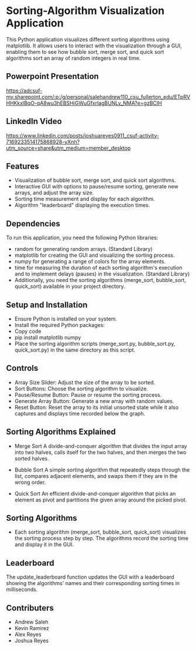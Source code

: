 # Sorting-Algorithm Visualization Application
This Python application visualizes different sorting algorithms using matplotlib. It allows users to interact with the visualization through a GUI, enabling them to see how bubble sort, merge sort, and quick sort algorithms sort an array of random integers in real time.

## Powerpoint Presentation 
https://adcsuf-my.sharepoint.com/:p:/g/personal/salehandrew110_csu_fullerton_edu/ETpRVHHKkxlBqO-qA8wu3hEBSHiGWuGfxrlagBUNLy_NMA?e=gzBCIH

## LinkedIn Video
https://www.linkedin.com/posts/joshuareyes0911_csuf-activity-7169233514175868928-yXnh?utm_source=share&utm_medium=member_desktop

## Features
- Visualization of bubble sort, merge sort, and quick sort algorithms.
- Interactive GUI with options to pause/resume sorting, generate new arrays, and adjust the array size.
- Sorting time measurement and display for each algorithm.
- Algorithm "leaderboard" displaying the execution times.
  
## Dependencies
To run this application, you need the following Python libraries:
- random for generating random arrays. (Standard Library)
- matplotlib for creating the GUI and visualizing the sorting process.
- numpy for generating a range of colors for the array elements.
- time for measuring the duration of each sorting algorithm's execution and to implement delays (pauses) in the visualization. (Standard Library)
- Additionally, you need the sorting algorithms (merge_sort, bubble_sort, quick_sort) available in your project directory.

## Setup and Installation
- Ensure Python is installed on your system.
- Install the required Python packages:
- Copy code
- pip install matplotlib numpy
- Place the sorting algorithm scripts (merge_sort.py, bubble_sort.py, quick_sort.py) in the same directory as this script.

## Controls
- Array Size Slider: Adjust the size of the array to be sorted.
- Sort Buttons: Choose the sorting algorithm to visualize.
- Pause/Resume Button: Pause or resume the sorting process.
- Generate Array Button: Generate a new array with random values.
- Reset Button: Reset the array to its initial unsorted state while it also captures and displays time recorded below the graph.

## Sorting Algorithms Explained
- Merge Sort
A divide-and-conquer algorithm that divides the input array into two halves, calls itself for the two halves, and then merges the two sorted halves.

- Bubble Sort
A simple sorting algorithm that repeatedly steps through the list, compares adjacent elements, and swaps them if they are in the wrong order.

- Quick Sort
An efficient divide-and-conquer algorithm that picks an element as pivot and partitions the given array around the picked pivot.

## Sorting Algorithms
- Each sorting algorithm (merge_sort, bubble_sort, quick_sort) visualizes the sorting process step by step. The algorithms record the sorting time and display it in the GUI.

## Leaderboard
The update_leaderboard function updates the GUI with a leaderboard showing the algorithms' names and their corresponding sorting times in milliseconds.

## Contributers
- Andrew Saleh
- Kevin Ramirez
- Alex Reyes
- Joshua Reyes

